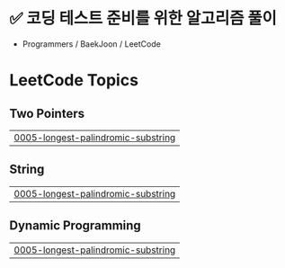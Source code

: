 # ✅ 코딩 테스트 준비를 위한 알고리즘 풀이

- Programmers / BaekJoon / LeetCode

<!---LeetCode Topics Start-->
# LeetCode Topics
## Two Pointers
|  |
| ------- |
| [0005-longest-palindromic-substring](https://github.com/leegyuho-programer/Algorithm/tree/master/0005-longest-palindromic-substring) |
## String
|  |
| ------- |
| [0005-longest-palindromic-substring](https://github.com/leegyuho-programer/Algorithm/tree/master/0005-longest-palindromic-substring) |
## Dynamic Programming
|  |
| ------- |
| [0005-longest-palindromic-substring](https://github.com/leegyuho-programer/Algorithm/tree/master/0005-longest-palindromic-substring) |
<!---LeetCode Topics End-->